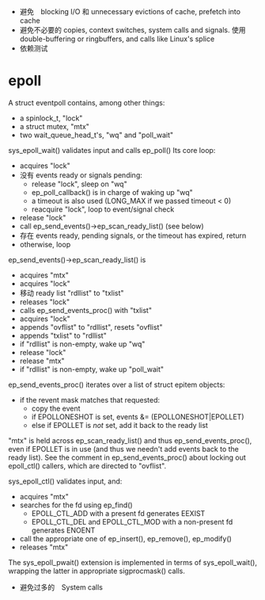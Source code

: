 * 避免　blocking I/O 和 unnecessary evictions of cache, prefetch into cache
* 避免不必要的 copies, context switches, system calls and signals. 使用 double-buffering or ringbuffers, and calls like Linux's splice
* 依赖测试

# epoll

A struct eventpoll contains, among other things:

* a spinlock_t, "lock"
* a struct mutex, "mtx"
* two wait_queue_head_t's, "wq" and "poll_wait"

sys_epoll_wait() validates input and calls ep_poll() Its core loop:

* acquires "lock"
* 没有 events ready or signals pending:
  * release "lock", sleep on "wq"
  * ep_poll_callback() is in charge of waking up "wq"
  * a timeout is also used (LONG_MAX if we passed timeout < 0)
  * reacquire "lock", loop to event/signal check
* release "lock"
* call ep_send_events()->ep_scan_ready_list() (see below)
* 存在 events ready, pending signals, or the timeout has expired, return
* otherwise, loop

ep_send_events()->ep_scan_ready_list() is

* acquires "mtx"
* acquires "lock"
* 移动 ready list "rdllist" to "txlist"
* releases "lock"
* calls ep_send_events_proc() with "txlist"
* acquires "lock"
* appends "ovflist" to "rdllist", resets "ovflist"
* appends "txlist" to "rdllist"
* if "rdllist" is non-empty, wake up "wq"
* release "lock"
* release "mtx" 
* if "rdllist" is non-empty, wake up "poll_wait"

ep_send_events_proc() iterates over a list of struct epitem objects:

* if the revent mask matches that requested:
  * copy the event
  * if EPOLLONESHOT is set, events &= (EPOLLONESHOT|EPOLLET)
  * else if EPOLLET is *not* set, add it back to the ready list

"mtx" is held across ep_scan_ready_list() and thus ep_send_events_proc(), even
if EPOLLET is in use (and thus we needn't add events back to the ready list).
See the comment in ep_send_events_proc() about locking out epoll_ctl() callers,
which are directed to "ovflist".

sys_epoll_ctl() validates input, and:

* acquires "mtx"
* searches for the fd using ep_find()
  * EPOLL_CTL_ADD with a present fd generates EEXIST
  * EPOLL_CTL_DEL and EPOLL_CTL_MOD with a non-present fd generates ENOENT
* call the appropriate one of ep_insert(), ep_remove(), ep_modify()
* releases "mtx"

The sys_epoll_pwait() extension is implemented in terms of sys_epoll_wait(),
wrapping the latter in appropriate sigprocmask() calls.

* 避免过多的　System calls 